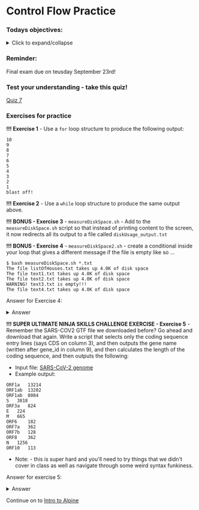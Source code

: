 # Control Flow Practice

### Todays objectives: 

<details>
  <summary>Click to expand/collapse</summary>

---

- **Vocabulary**
  - High-Performance Computing (HPC)
  - Supercomputer
  - Compute Cluster
  - Nodes
    - Login nodes
    - Compile nodes
    - Compute nodes
  - Custom Commands
  - `$PATH` – your path
  - `.bash_profile` file

- **Things you should know how to do after this class**
  - Know how to log onto ALPINE
  - Understand the benefits of using a supercomputer
  - Have a rudimentary understanding of Nodes on ALPINE
    - Understand that you shouldn’t do large jobs on the login node
  - Have a rudimentary understanding of the File Structure system on ALPINE
  - Learn about the $PATH which is an environmental variable.
    - Be aware of the concept of adding directories to your $PATH
  - Have a cursory knowledge about how .bash_profile files can be used to customize the user experience
  - Learn about the main steps in creating a custom command

- **Commands covered**
  - `acompile`
  - `curc-quota`
  - `module avail`

---

</details>


### Reminder: 

Final exam due on teusday September 23rd! 

### Test your understanding - take this quiz!

[Quiz 7](https://forms.gle/LFgfbRWYnnCYCDM16)

### Exercises for practice

**!!! Exercise 1** - Use a `for` loop structure to produce the following output:

```
10
9
8
7
6
5
4
3
2
1
blast off!
```

**!!! Exercise 2** - Use a `while` loop structure to produce the same output above.

**!!! BONUS - Exercise 3** - `measureDiskSpace.sh` - Add to the `measureDiskSpace.sh` script so that instead of printing content to the screen, it now redirects all its output to a file called `diskUsage_output.txt`

**!!! BONUS - Exercise 4** - `measureDiskSpace2.sh` - create a conditional inside your loop that gives a different message if the file is empty like so …

```
$ bash measureDiskSpace.sh *.txt
The file listOfHouses.txt takes up 4.0K of disk space
The file text1.txt takes up 4.0K of disk space
The file text2.txt takes up 4.0K of disk space
WARNING! text3.txt is empty!!!
The file text4.txt takes up 4.0K of disk space
```

Answer for Exercise 4:

<details>
  <summary>Answer</summary>

```
#!/usr/bin/env bash
 
#Note: This answer contains a conditional within a for loop...
 
# For loop
   # If
   # Else
 
 
# Capture arguments
myarguments=$@
 
#Loop over each argument
 
for myfile in ${myarguments[@]}
do
	# Calculate the disk usage for a file
	# Remove the file name from the output using cut
	# Remove white space from the output using sed
	myspace=$( du -h $myfile | cut -f 1 | sed 's/ //g' )
 
	# Check if $myspace is 0B
	if [ $myspace == "0B" ]
	then
		# If file is empty, say so
		echo "File is empty!"
	else
		# If file is not empty, print the sentence including the file name and the disk usage:
		echo -e "The file $myfile takes up $myspace of disk space"
	fi
 
done
```

</details>

**!!! SUPER ULTIMATE NINJA SKILLS CHALLENGE EXERCISE - Exercise 5** - Remember the SARS-COV2 GTF file we downloaded before? Go ahead and download that again. Write a script that selects only the coding sequence entry lines (says CDS on column 3), and then outputs the gene name (written after gene_id in column 9), and then calculates the length of the coding sequence, and then outputs the following:
- Input file: [SARS-CoV-2 genome](https://github.com/jesshill/CSU-2025FA-DSCI-510-001_LINUX_as_a_computational_platform/blob/main/Data/SARSCoV2_ncbiGenes.gtf)
- Example output: 
```
ORF1a 	13214
ORF1ab 	13202
ORF1ab 	8084
S 	3818
ORF3a 	824
E 	224
M 	665
ORF6 	182
ORF7a 	362
ORF7b 	128
ORF8 	362
N 	1256
ORF10 	113
```
- Note: - this is super hard and you'll need to try things that we didn't cover in class as well as navigate through some weird syntax funkiness.

Answer for exercise 5:

<details>
  <summary>Answer</summary>

```
#!/usr/bin/env bash
 
# take in the file as an argument/special variable
mygtf="$1"
 
# Select just the CDS entries
grep 'CDS' $mygtf > temp.gtf
 
# Acquire gene names, start, and stop as array variables
genenames=($(cut -f 9 temp.gtf | cut -d ' ' -f 2 | sed 's/"//g' | sed 's/;//g'))
starts=($(cut -f 4 temp.gtf ))
stops=($(cut -f 5 temp.gtf ))
 
# Initiate a counter
x=0
 
# Conditional While loop
while [ $x -lt ${#genenames[@]} ]
do
 
	# print the gene name
	echo -ne ${genenames[$x]} "\t"
 
	# calculate the length of the 
	diff=$((${starts[$x]} - ${stops[$x]}))
 
	# conditional - if it's a negative, take the positive
	if [ "$diff" -lt 0 ]
		then
        diff=$(($diff * -1))
	fi
 
	# print out the distance 
	echo $diff
 
	# increment the counter
	((x++)) 
 
done
```

</details>

Continue on to [Intro to Alpine](4-5_Intro_to_Alpine.md)
